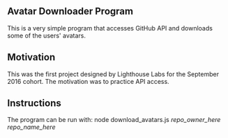 ## Avatar Downloader Program

This is a very simple program that accesses GitHub API and downloads some of the users' avatars.

## Motivation

This was the first project designed by Lighthouse Labs for the September 2016 cohort. The motivation was to practice API access.

## Instructions

The program can be run with: node download_avatars.js *repo_owner_here* *repo_name_here*